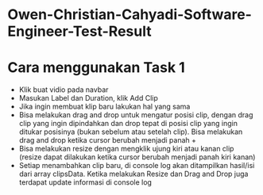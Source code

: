 # Owen-Christian-Cahyadi-Software-Engineer-Test-Result

# Cara menggunakan Task 1

- Klik buat vidio pada navbar
- Masukan Label dan Duration, klik Add Clip
- Jika ingin membuat klip baru lakukan hal yang sama
- Bisa melakukan drag and drop untuk mengatur posisi clip, dengan drag clip yang ingin dipindahkan dan drop tepat di posisi clip yang ingin ditukar posisinya (bukan sebelum atau setelah clip). Bisa melakukan drag and drop ketika cursor berubah menjadi panah +
- Bisa melakukan resize dengan mengklik ujung kiri atau kanan clip (resize dapat dilakukan ketika cursor berubah menjadi panah kiri kanan)
- Setiap menambahkan clip baru, di console log akan ditampilkan hasil/isi dari array clipsData. Ketika melakukan Resize dan Drag and Drop juga terdapat update informasi di console log